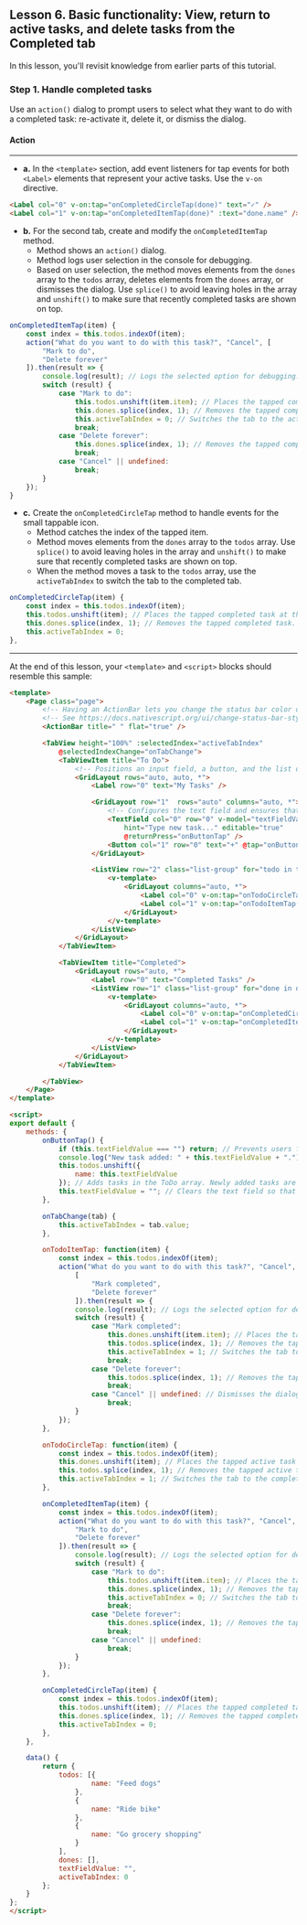 ## Lesson 6. Basic functionality: View, return to active tasks, and delete tasks from the Completed tab

In this lesson, you'll revisit knowledge from earlier parts of this tutorial.

### Step 1. Handle completed tasks

Use an `action()` dialog to prompt users to select what they want to do with a completed task: re-activate it, delete it, or dismiss the dialog.

#### Action

<hr data-action="start" />

* **a.** In the `<template>` section, add event listeners for tap events for both `<Label>` elements that represent your active tasks. Use the `v-on` directive.

```HTML
<Label col="0" v-on:tap="onCompletedCircleTap(done)" text="✓" />
<Label col="1" v-on:tap="onCompletedItemTap(done)" :text="done.name" />
```

* **b.** For the second tab, create and modify the `onCompletedItemTap` method.
  * Method shows an `action()` dialog.
  * Method logs user selection in the console for debugging.
  * Based on user selection, the method moves elements from the `dones` array to the `todos` array, deletes elements from the `dones` array, or dismisses the dialog. Use `splice()` to avoid leaving holes in the array and `unshift()` to make sure that recently completed tasks are shown on top.

```JavaScript
onCompletedItemTap(item) {
    const index = this.todos.indexOf(item);
    action("What do you want to do with this task?", "Cancel", [
        "Mark to do",
        "Delete forever"
    ]).then(result => {
        console.log(result); // Logs the selected option for debugging.
        switch (result) {
            case "Mark to do":
                this.todos.unshift(item.item); // Places the tapped completed task at the top of the to do tasks.
                this.dones.splice(index, 1); // Removes the tapped completed task.
                this.activeTabIndex = 0; // Switches the tab to the active task tab.
                break;
            case "Delete forever":
                this.dones.splice(index, 1); // Removes the tapped completed task.
                break;
            case "Cancel" || undefined:
                break;
        }
    });
}
```

* **c.** Create the `onCompletedCircleTap` method to handle events for the small tappable icon.
    * Method catches the index of the tapped item.
    * Method moves elements from the `dones` array to the `todos` array. Use `splice()` to avoid leaving holes in the array and `unshift()` to make sure that recently completed tasks are shown on top.
    * When the method moves a task to the `todos` array, use the `activeTabIndex` to switch the tab to the completed tab.

```JavaScript
onCompletedCircleTap(item) {
    const index = this.todos.indexOf(item);
    this.todos.unshift(item); // Places the tapped completed task at the top of the to do tasks.
    this.dones.splice(index, 1); // Removes the tapped completed task.
    this.activeTabIndex = 0;
},
```

<hr data-action="end" />

At the end of this lesson, your `<template>` and `<script>` blocks should resemble this sample:

```HTML
<template>
    <Page class="page">
        <!-- Having an ActionBar lets you change the status bar color on iOS, even if the ActionBar isn’t being used. -->
        <!-- See https://docs.nativescript.org/ui/change-status-bar-style-ios for details -->
        <ActionBar title=" " flat="true" />

        <TabView height="100%" :selectedIndex="activeTabIndex"
            @selectedIndexChange="onTabChange">
            <TabViewItem title="To Do">
                <!-- Positions an input field, a button, and the list of tasks in a vertical stack. -->
                <GridLayout rows="auto, auto, *">
                    <Label row="0" text="My Tasks" />

                    <GridLayout row="1"  rows="auto" columns="auto, *">
                        <!-- Configures the text field and ensures that pressing Return on the keyboard produces the same result as tapping the button. -->
                        <TextField col="0" row="0" v-model="textFieldValue"
                            hint="Type new task..." editable="true"
                            @returnPress="onButtonTap" />
                        <Button col="1" row="0" text="+" @tap="onButtonTap" />
                    </GridLayout>

                    <ListView row="2" class="list-group" for="todo in todos">
                        <v-template>
                            <GridLayout columns="auto, *">
                                <Label col="0" v-on:tap="onTodoCircleTap(todo)" text=" " />
                                <Label col="1" v-on:tap="onTodoItemTap(todo)" :text="todo.name" />
                            </GridLayout>
                        </v-template>
                    </ListView>
                </GridLayout>
            </TabViewItem>

            <TabViewItem title="Completed">
                <GridLayout rows="auto, *">
                    <Label row="0" text="Completed Tasks" />
                    <ListView row="1" class="list-group" for="done in dones">
                        <v-template>
                            <GridLayout columns="auto, *">
                                <Label col="0" v-on:tap="onCompletedCircleTap(done)" text="✓" />
                                <Label col="1" v-on:tap="onCompletedItemTap(done)" :text="done.name" />    
                            </GridLayout>
                        </v-template>
                    </ListView>
                </GridLayout>
            </TabViewItem>

        </TabView>
    </Page>
</template>

<script>
export default {
    methods: {
        onButtonTap() {
            if (this.textFieldValue === "") return; // Prevents users from entering an empty string.
            console.log("New task added: " + this.textFieldValue + "."); // Logs the newly added task in the console for debugging.
            this.todos.unshift({
                name: this.textFieldValue
            }); // Adds tasks in the ToDo array. Newly added tasks are immediately shown on the screen.
            this.textFieldValue = ""; // Clears the text field so that users can start adding new tasks immediately.
        },

        onTabChange(tab) {
            this.activeTabIndex = tab.value;
        },

        onTodoItemTap: function(item) {
            const index = this.todos.indexOf(item);
            action("What do you want to do with this task?", "Cancel",
                [
                    "Mark completed",
                    "Delete forever"
                ]).then(result => {
                console.log(result); // Logs the selected option for debugging.
                switch (result) {
                    case "Mark completed":
                        this.dones.unshift(item.item); // Places the tapped active task at the top of the completed tasks.
                        this.todos.splice(index, 1); // Removes the tapped active task.
                        this.activeTabIndex = 1; // Switches the tab to the completed tab.
                        break;
                    case "Delete forever":
                        this.todos.splice(index, 1); // Removes the tapped active task.
                        break;
                    case "Cancel" || undefined: // Dismisses the dialog.
                        break;
                }
            });
        },

        onTodoCircleTap: function(item) {
            const index = this.todos.indexOf(item);
            this.dones.unshift(item); // Places the tapped active task at the top of the completed tasks.
            this.todos.splice(index, 1); // Removes the tapped active task.
            this.activeTabIndex = 1; // Switches the tab to the completed tab
        },

        onCompletedItemTap(item) {
            const index = this.todos.indexOf(item);
            action("What do you want to do with this task?", "Cancel", [
                "Mark to do",
                "Delete forever"
            ]).then(result => {
                console.log(result); // Logs the selected option for debugging.
                switch (result) {
                    case "Mark to do":
                        this.todos.unshift(item.item); // Places the tapped completed task at the top of the to do tasks.
                        this.dones.splice(index, 1); // Removes the tapped completed task.
                        this.activeTabIndex = 0; // Switches the tab to the active task tab.
                        break;
                    case "Delete forever":
                        this.dones.splice(index, 1); // Removes the tapped completed task.
                        break;
                    case "Cancel" || undefined:
                        break;
                }
            });
        },

        onCompletedCircleTap(item) {
            const index = this.todos.indexOf(item);
            this.todos.unshift(item); // Places the tapped completed task at the top of the to do tasks.
            this.dones.splice(index, 1); // Removes the tapped completed task.
            this.activeTabIndex = 0;
        },
    },

    data() {
        return {
            todos: [{
                    name: "Feed dogs"
                },
                {
                    name: "Ride bike"
                },
                {
                    name: "Go grocery shopping"
                }
            ],
            dones: [],
            textFieldValue: "",
            activeTabIndex: 0
        };
    }
};
</script>
```